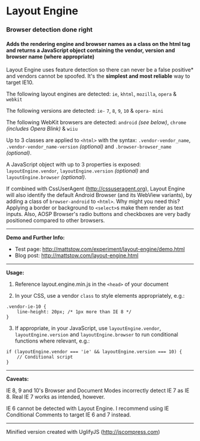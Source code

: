 # Layout Engine

### Browser detection done right

#### Adds the rendering engine and browser names as a class on the html tag and returns a JavaScript object containing the vendor, version and browser name (where appropriate)

Layout Engine uses feature detection so there can never be a false positive* and vendors cannot be spoofed. It's the **simplest and most reliable** way to target IE10.

The following layout engines are detected: `ie`, `khtml`, `mozilla`, `opera` & `webkit`

The following versions are detected: `ie-` `7`, `8`, `9`, `10` & `opera-` `mini`

The following WebKit browsers are detected: `android` *(see below)*, `chrome` *(includes Opera Blink)* & `wiiu`

Up to 3 classes are applied to `<html>` with the syntax: `.vendor-vendor_name`, `.vendor-vendor_name-version` *(optional)* and `.browser-browser_name` *(optional)*.

A JavaScript object with up to 3 properties is exposed: `layoutEngine.vendor`, `layoutEngine.version` *(optional)* and `layoutEngine.browser` *(optional)*.

If combined with CssUserAgent (http://cssuseragent.org), Layout Engine will also identify the default Android Browser (and its WebView variants), by adding a class of `browser-android` to `<html>`. Why might you need this? Applying a border or background to `<select>`s make them render as text inputs. Also, AOSP Browser's radio buttons and checkboxes are very badly positioned compared to other browsers.

---

**Demo and Further Info:**

* Test page: http://mattstow.com/experiment/layout-engine/demo.html
* Blog post: http://mattstow.com/layout-engine.html

---

**Usage:**

1. Reference layout.engine.min.js in the `<head>` of your document

2. In your CSS, use a vendor `class` to style elements appropriately, e.g.:
```
.vendor-ie-10 {
	line-height: 20px; /* 1px more than IE 8 */
}
```

3. If appropriate, in your JavaScript, use `layoutEngine.vendor`, `layoutEngine.version` and `layoutEngine.browser` to run conditional functions where relevant, e.g.:
```
if (layoutEngine.vendor === 'ie' && layoutEngine.version === 10) {
	// Conditional script
}
```

---

**Caveats:**

IE 8, 9 and 10's Browser and Document Modes incorrectly detect IE 7 as IE 8. Real IE 7 works as intended, however.

IE 6 cannot be detected with Layout Engine. I recommend using IE Conditional Comments to target IE 6 and 7 instead.

---

Minified version created with UglifyJS (http://jscompress.com)